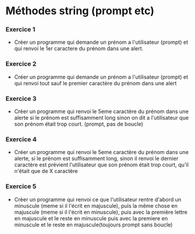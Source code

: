 # Méthodes string (prompt etc)

### Exercice 1
- Créer un programme qui demande un prénom a l'utilisateur (prompt) et qui renvoi le 1er caractere du prénom dans une alert.
### Exercice 2
- Créer un programme qui demande un prénom a l'utilisateur (prompt) et qui renvoi tout sauf le premier caractère du prénom dans une alert
### Exercice 3
- Créer un programme qui renvoi le 5eme caractère du prénom dans une alerte si le prénom est suffisamment long sinon on dit a l'utilisateur que son prénom était trop court. (prompt, pas de boucle)
### Exercice 4
- Créer un programme qui renvoi le 5eme caractère du prénom dans une alerte, si le prénom est suffisamment long, sinon il renvoi le dernier caractère est prévient l'utilisateur que son prénom était trop court, qu'il n'était que de X caractère
### Exercice 5
- Créer un programme qui renvoi ce que l'utilisateur rentre d'abord un minuscule (meme si il l'écrit en majuscule), puis la même chose en majuscule (meme si il l'écrit en minuscule), puis  avec la première lettre en majuscule et le reste en minuscule puis avec la premiere en minuscule et le reste en majuscule(toujours prompt sans boucle)